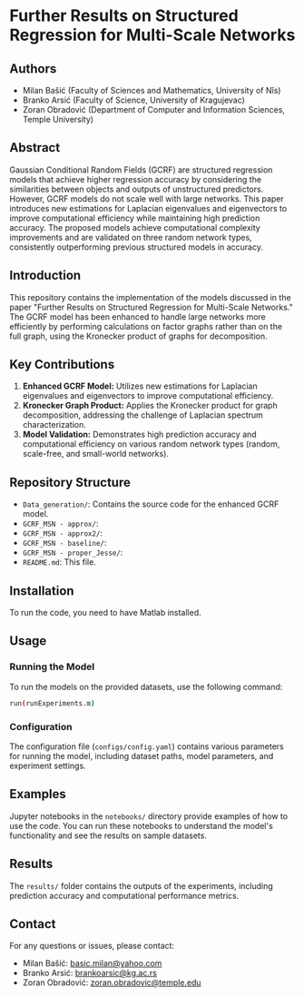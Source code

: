 # Further Results on Structured Regression for Multi-Scale Networks

## Authors
- Milan Bašić (Faculty of Sciences and Mathematics, University of Nǐs)
- Branko Arsić (Faculty of Science, University of Kragujevac)
- Zoran Obradović (Department of Computer and Information Sciences, Temple University)

## Abstract
Gaussian Conditional Random Fields (GCRF) are structured regression models that achieve higher regression accuracy by considering the similarities between objects and outputs of unstructured predictors. However, GCRF models do not scale well with large networks. This paper introduces new estimations for Laplacian eigenvalues and eigenvectors to improve computational efficiency while maintaining high prediction accuracy. The proposed models achieve computational complexity improvements and are validated on three random network types, consistently outperforming previous structured models in accuracy.

## Introduction
This repository contains the implementation of the models discussed in the paper "Further Results on Structured Regression for Multi-Scale Networks." The GCRF model has been enhanced to handle large networks more efficiently by performing calculations on factor graphs rather than on the full graph, using the Kronecker product of graphs for decomposition.

## Key Contributions
1. **Enhanced GCRF Model:** Utilizes new estimations for Laplacian eigenvalues and eigenvectors to improve computational efficiency.
2. **Kronecker Graph Product:** Applies the Kronecker product for graph decomposition, addressing the challenge of Laplacian spectrum characterization.
3. **Model Validation:** Demonstrates high prediction accuracy and computational efficiency on various random network types (random, scale-free, and small-world networks).

## Repository Structure
- `Data_generation/`: Contains the source code for the enhanced GCRF model.
- `GCRF_MSN - approx/`: 
- `GCRF_MSN - approx2/`:
- `GCRF_MSN - baseline/`:
- `GCRF_MSN - proper_Jesse/`: 
- `README.md`: This file.

## Installation
To run the code, you need to have Matlab installed.

## Usage
### Running the Model
To run the models on the provided datasets, use the following command:

```bash
run(runExperiments.m)
```

### Configuration
The configuration file (`configs/config.yaml`) contains various parameters for running the model, including dataset paths, model parameters, and experiment settings.

## Examples
Jupyter notebooks in the `notebooks/` directory provide examples of how to use the code. You can run these notebooks to understand the model's functionality and see the results on sample datasets.

## Results
The `results/` folder contains the outputs of the experiments, including prediction accuracy and computational performance metrics.


## Contact
For any questions or issues, please contact:
- Milan Bašić: basic.milan@yahoo.com
- Branko Arsić: brankoarsic@kg.ac.rs
- Zoran Obradović: zoran.obradovic@temple.edu
